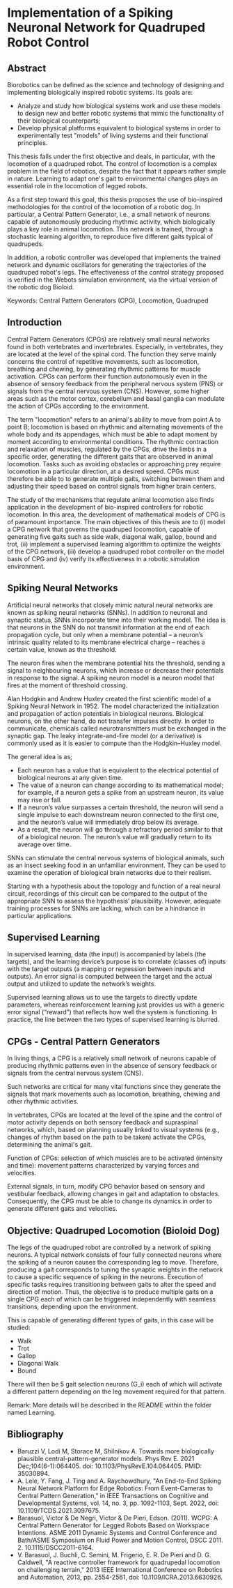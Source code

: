 Implementation of a Spiking Neuronal Network for Quadruped Robot Control
================================

Abstract
----------------------
Biorobotics can be defined as the science and technology of designing and implementing biologically inspired robotic systems. Its goals are:
* Analyze and study how biological systems work and use these models to design new and better robotic systems that mimic the functionality of their biological counterparts;
* Develop physical platforms equivalent to biological systems in order to experimentally test "models" of living systems and their functional principles.

This thesis falls under the first objective and deals, in particular, with the locomotion of a quadruped robot. The control of locomotion is a complex problem in the field of robotics, despite the fact that it appears rather simple in nature. Learning to adapt one's gait to environmental changes plays an essential role in the locomotion of legged robots. 

As a first step toward this goal, this thesis proposes the use of bio-inspired methodologies for the control of the locomotion of a robotic dog. In particular, a Central Pattern Generator, i.e., a small network of neurons capable of autonomously producing rhythmic activity, which biologically plays a key role in animal locomotion. This network is trained, through a stochastic learning algorithm, to reproduce five different gaits typical of quadrupeds.

In addition, a robotic controller was developed that implements the trained network and dynamic oscillators for generating the trajectories of the quadruped robot's legs. The effectiveness of the control strategy proposed is verified in the Webots simulation environment, via the virtual version of the robotic dog Bioloid.

Keywords: Central Pattern Generators (CPG), Locomotion, Quadruped

Introduction
-------------------
Central Pattern Generators (CPGs) are relatively small neural networks found in both vertebrates and invertebrates. Especially, in vertebrates, they are located at the level of the spinal cord. The function they serve mainly concerns the control of repetitive movements, such as locomotion, breathing and chewing, by generating rhythmic patterns for muscle activation. CPGs can perform their function autonomously even in the absence of sensory feedback from the peripheral nervous system (PNS)  or signals from the central nervous system (CNS). However, some higher areas such as the motor cortex, cerebellum and basal ganglia can modulate the action of CPGs according to the environment.

The term "locomotion" refers to an animal's ability to move from point A to point B; locomotion is based on rhythmic and alternating movements of the whole body and its appendages, which must be able to adapt moment by moment according to environmental conditions. The rhythmic contraction and relaxation of muscles, regulated by the CPGs, drive the limbs in a specific order, generating the different gaits that are observed in animal locomotion. Tasks such as avoiding obstacles or approaching prey require locomotion in a particular direction, at a desired speed. CPGs must therefore be able to to generate multiple gaits, switching between them and adjusting their speed based on control signals from higher brain centers.

The study of the mechanisms that regulate animal locomotion also finds application in the development of bio-inspired controllers for robotic locomotion. In this area, the development of mathematical models of CPG is of paramount importance. The main objectives of this thesis are to (i) model a CPG network that governs the quadruped locomotion, capable of generating five gaits such as side walk, diagonal walk, gallop, bound and trot, (ii) implement a supervised learning algorithm to optimize the weights of the CPG network, (iii) develop a quadruped robot controller on the model basis of CPG and (iv) verify its effectiveness in a robotic simulation environment.

Spiking Neural Networks
---------------------------

Artificial neural networks that closely mimic natural neural networks are known as spiking neural networks (SNNs). In addition to neuronal and synaptic status, SNNs incorporate time into their working model. The idea is that neurons in the SNN do not transmit information at the end of each propagation cycle, but only when a membrane potential – a neuron’s intrinsic quality related to its membrane electrical charge – reaches a certain value, known as the threshold.

The neuron fires when the membrane potential hits the threshold, sending a signal to neighbouring neurons, which increase or decrease their potentials in response to the signal. A spiking neuron model is a neuron model that fires at the moment of threshold crossing.

Alan Hodgkin and Andrew Huxley created the first scientific model of a Spiking Neural Network in 1952. The model characterized the initialization and propagation of action potentials in biological neurons. Biological neurons, on the other hand, do not transfer impulses directly. In order to communicate, chemicals called neurotransmitters must be exchanged in the synaptic gap. The leaky integrate-and-fire model (or a derivative) is commonly used as it is easier to compute than the Hodgkin–Huxley model.

The general idea is as;

* Each neuron has a value that is equivalent to the electrical potential of biological neurons at any given time.
* The value of a neuron can change according to its mathematical model; for example, if a neuron gets a spike from an upstream neuron, its value may rise or fall.
* If a neuron’s value surpasses a certain threshold, the neuron will send a single impulse to each downstream neuron connected to the first one, and the neuron’s value  will immediately drop below its average.
* As a result, the neuron will go through a refractory period similar to that of a biological neuron. The neuron’s value will gradually return to its average over time.

SNNs can stimulate the central nervous systems of biological animals, such as an insect seeking food in an unfamiliar environment. They can be used to examine the operation of biological brain networks due to their realism. 

Starting with a hypothesis about the topology and function of a real neural circuit, recordings of this circuit can be compared to the output of the appropriate SNN to assess the hypothesis’ plausibility. However, adequate training processes for SNNs are lacking, which can be a hindrance in particular applications.

Supervised Learning
--------------------

In supervised learning, data (the input) is accompanied by labels (the targets), and the learning device’s purpose is to correlate (classes of) inputs with the target outputs (a mapping or regression between inputs and outputs). An error signal is computed between the target and the actual output and utilized to update the network’s weights. 

Supervised learning allows us to use the targets to directly update parameters, whereas reinforcement learning just provides us with a generic error signal (“reward”) that reflects how well the system is functioning. In practice, the line between the two types of supervised learning is blurred.


CPGs - Central Pattern Generators
--------------------------------

In living things, a CPG is a relatively small network of neurons capable of producing rhythmic patterns even in the absence of sensory feedback or signals from the central nervous system (CNS).

Such networks are critical for many vital functions since they generate the signals that mark movements such as locomotion, breathing, chewing and other rhythmic activities.

In vertebrates, CPGs are located at the level of the spine and the control of motor activity depends on both sensory feedback and supraspinal networks, which, based on planning usually linked to visual systems (e.g., changes of rhythm based on the path to be taken) activate the CPGs, determining the animal's gait.

Function of CPGs: selection of which muscles are to be activated (intensity and time): movement patterns characterized by varying forces and velocities.

External signals, in turn, modify CPG behavior based on sensory and vestibular feedback, allowing changes in gait and adaptation to obstacles. Consequently, the CPG must be able to change its dynamics in order to generate different gaits and velocities.

Objective: Quadruped Locomotion (Bioloid Dog)
--------------------------------

The legs of the quadruped robot are controlled by a network of spiking neurons. A typical network consists of four fully connected neurons where the spiking of a neuron causes the corresponding leg to move. Therefore, producing a gait corresponds to tuning the synaptic weights in the network to cause a specific sequence of spiking in the neurons. Execution of specific tasks requires transitioning between gaits to alter the speed and direction of motion. Thus, the objective is to produce multiple gaits on a single CPG each of which can be triggered independently with seamless transitions, depending upon the environment.

This is capable of generating different types of gaits, in this case will be studied:

* Walk 
* Trot 
* Gallop 
* Diagonal Walk 
* Bound 

There will then be 5 gait selection neurons (G_i) each of which will activate a different pattern depending on the leg movement required for that pattern. 

Remark: More details will be described in the README within the folder named Learning.


Bibliography
-------------------------------

* Baruzzi V, Lodi M, Storace M, Shilnikov A. Towards more biologically plausible central-pattern-generator models. Phys Rev E. 2021 Dec;104(6-1):064405. doi: 10.1103/PhysRevE.104.064405. PMID: 35030894.
* A. Lele, Y. Fang, J. Ting and A. Raychowdhury, "An End-to-End Spiking Neural Network Platform for Edge Robotics: From Event-Cameras to Central Pattern Generation," in IEEE Transactions on Cognitive and Developmental Systems, vol. 14, no. 3, pp. 1092-1103, Sept. 2022, doi: 10.1109/TCDS.2021.3097675.
* Barasuol, Victor & De Negri, Victor & De Pieri, Edson. (2011). WCPG: A Central Pattern Generator for Legged Robots Based on Workspace Intentions. ASME 2011 Dynamic Systems and Control Conference and Bath/ASME Symposium on Fluid Power and Motion Control, DSCC 2011. 2. 10.1115/DSCC2011-6164. 
* V. Barasuol, J. Buchli, C. Semini, M. Frigerio, E. R. De Pieri and D. G. Caldwell, "A reactive controller framework for quadrupedal locomotion on challenging terrain," 2013 IEEE International Conference on Robotics and Automation, 2013, pp. 2554-2561, doi: 10.1109/ICRA.2013.6630926.



